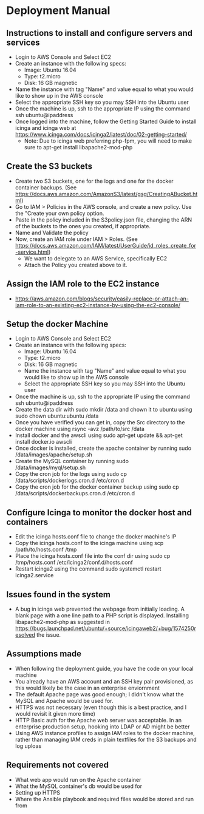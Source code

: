 # Deployment Manual

## Instructions to install and configure servers and services
* Login to AWS Console and Select EC2
* Create an instance with the following specs:
	* Image: Ubuntu 16.04
	* Type: t2.micro
	* Disk: 16 GB magnetic
* Name the instance with tag "Name" and value equal to what you would like to show up in the AWS console
* Select the appropriate SSH key so you may SSH into the Ubuntu user
* Once the machine is up, ssh to the appropriate IP using the command ssh ubuntu@ipaddress
* Once logged into the machine, follow the Getting Started Guide to install icinga and icinga web at https://www.icinga.com/docs/icinga2/latest/doc/02-getting-started/
	* Note: Due to icinga web preferring php-fpm, you will need to make sure to apt-get install libapache2-mod-php

## Create the S3 buckets
* Create two S3 buckets, one for the logs and one for the docker container backups. (See https://docs.aws.amazon.com/AmazonS3/latest/gsg/CreatingABucket.html)
* Go to IAM > Policies in the AWS console, and create a new policy. Use the "Create your own policy option.
* Paste in the policy included in the S3policy.json file, changing the ARN of the buckets to the ones you created, if appropriate.
* Name and Validate the policy
* Now, create an IAM role under IAM > Roles. (See https://docs.aws.amazon.com/IAM/latest/UserGuide/id_roles_create_for-service.html)
	* We want to delegate to an AWS Service, specifically EC2
	* Attach the Policy you created above to it.

## Assign the IAM role to the EC2 instance
* https://aws.amazon.com/blogs/security/easily-replace-or-attach-an-iam-role-to-an-existing-ec2-instance-by-using-the-ec2-console/

## Setup the docker Machine
* Login to AWS Console and Select EC2
* Create an instance with the following specs:
	* Image: Ubuntu 16.04
	* Type: t2.micro
	* Disk: 16 GB magnetic
	* Name the instance with tag "Name" and value equal to what you would like to show up in the AWS console
	* Select the appropriate SSH key so you may SSH into the Ubuntu user
* Once the machine is up, ssh to the appropriate IP using the command ssh ubuntu@ipaddress
* Create the data dir with sudo mkdir /data and chown it to ubuntu using sudo chown ubuntu:ubuntu /data
* Once you have verified you can get in, copy the Src directory to the docker machine using rsync -avz /path/to/src /data
* Install docker and the awscli using sudo apt-get update && apt-get install docker.io awscli
* Once docker is installed, create the apache container by running sudo /data/images/apache/setup.sh
* Create the MySQL container by running sudo /data/images/myql/setup.sh
* Copy the cron job for the logs using sudo cp /data/scripts/dockerlogs.cron.d /etc/cron.d
* Copy the cron job for the docker container backup using sudo cp /data/scripts/dockerbackups.cron.d /etc/cron.d

## Configure Icinga to monitor the docker host and containers
* Edit the icinga hosts.conf file to change the docker machine's IP
* Copy the icinga hosts.conf to the icinga machine using scp /path/to/hosts.conf /tmp
* Place the icinga hosts.conf file into the conf dir using sudo cp /tmp/hosts.conf /etc/icinga2/conf.d/hosts.conf
* Restart icinga2 using the command sudo systemctl restart icinga2.service

## Issues found in the system
* A bug in icinga web prevented the webpage from initially loading. A blank page with a one line path to a PHP script is displayed. Installing libapache2-mod-php as suggested in https://bugs.launchpad.net/ubuntu/+source/icingaweb2/+bug/1574250resolved the issue.

## Assumptions made 
* When following the deployment guide, you have the code on your local machine
* You already have an AWS account and an SSH key pair provisioned, as this would likely be the case in an enterprise enviornment
* The default Apache page was good enough; I didn't know what the MySQL and Apache would be used for.
* HTTPS was not necessary (even though this is a best practice, and I would revisit it given more time)
* HTTP Basic auth for the Apache web server was acceptable. In an enterprise production setup, hooking into LDAP or AD might be better
* Using AWS instance profiles to assign IAM roles to the docker machine, rather than managing IAM creds in plain textfiles for the S3 backups and log uploas

## Requirements not covered 
* What web app would run on the Apache container
* What the MySQL container's db would be used for
* Setting up HTTPS
* Where the Ansible playbook and required files would be stored and run from
